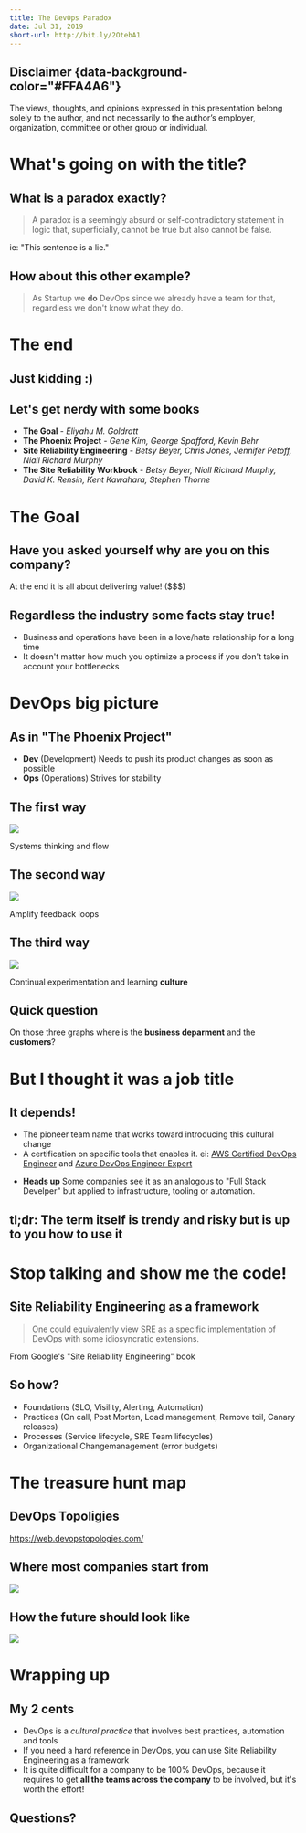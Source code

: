 ```yaml
---
title: The DevOps Paradox
date: Jul 31, 2019
short-url: http://bit.ly/2OtebA1
---
```


## Disclaimer {data-background-color="#FFA4A6"}

The views, thoughts, and opinions expressed in this presentation belong solely
to the author, and not necessarily to the author’s employer, organization,
committee or other group or individual.

# What's going on with the title?

## What is a paradox exactly?

> A paradox is a seemingly absurd or self-contradictory statement in logic that,
> superficially, cannot be true but also cannot be false.

ie: "This sentence is a lie."

## How about this other example?

> As Startup we **do** DevOps since we already have a team for that, regardless we don't know what they do.

<!-- Hint: You just created a new silo, which goes against DevOps. -->

# The end

## Just kidding :)

## Let's get nerdy with some books

- **The Goal** - *Eliyahu M. Goldratt*
- **The Phoenix Project** - *Gene Kim, George Spafford, Kevin Behr*
- **Site Reliability Engineering** - *Betsy Beyer, Chris Jones, Jennifer Petoff, Niall Richard Murphy*
- **The Site Reliability Workbook** - *Betsy Beyer, Niall Richard Murphy, David K. Rensin, Kent Kawahara, Stephen Thorne*

# The Goal

## Have you asked yourself why are you on this company?

At the end it is all about delivering value! ($$$)

## Regardless the industry some facts stay true!

- Business and operations have been in a love/hate relationship for a long time
- It doesn't matter how much you optimize a process if you don't take in account your bottlenecks

# DevOps big picture

## As in "The Phoenix Project"

- **Dev** (Development) Needs to push its product changes as soon as possible
- **Ops** (Operations) Strives for stability

<!-- See also https://puppet.com/blog/what-is-devops -->

## The first way

![](../../docs/img/devops-first-way.png)

Systems thinking and flow

## The second way

![](../../docs/img/devops-second-way.png)

Amplify feedback loops

## The third way

![](../../docs/img/devops-third-way.png)

Continual experimentation and learning **culture**

## Quick question

On those three graphs where is the **business deparment** and the **customers**?

# But I thought it was a job title

## It depends!

- The pioneer team name that works toward introducing this cultural change
- A certification on specific tools that enables it. ei: [AWS Certified DevOps Engineer](https://aws.amazon.com/certification/certified-devops-engineer-professional/) and [Azure DevOps Engineer Expert](https://www.microsoft.com/en-us/learning/azure-devops.aspx)
<!--
Is not the same as the Linux Professional Institute "DevOps Tools Engineer"
https://www.lpi.org/our-certifications/devops-overview-->
- **Heads up** Some companies see it as an analogous to "Full Stack Develper" but applied to infrastructure, tooling or automation.

## tl;dr: The term itself is trendy and risky but is up to you how to use it

<!-- ei: If I really want to be hired by a company, call me <however you want> Engineer -->

# Stop talking and show me the code!

## Site Reliability Engineering as a framework

> One could equivalently view SRE as a specific implementation of DevOps with
> some idiosyncratic extensions.

From Google's "Site Reliability Engineering" book

## So how?

- Foundations (SLO, Visility, Alerting, Automation)
- Practices (On call, Post Morten, Load management, Remove toil, Canary releases) <!-- SRE as job title -->
- Processes (Service lifecycle, SRE Team lifecycles)
- Organizational Changemanagement (error budgets)

# The treasure hunt map

## DevOps Topoligies

<https://web.devopstopologies.com/>

## Where most companies start from

![](../../docs/img/devops-antipatterns.png)

## How the future should look like

![](../../docs/img/devops-types.png)

# Wrapping up

## My 2 cents

- DevOps is a _cultural practice_ that involves best practices, automation and tools
- If you need a hard reference in DevOps, you can use Site Reliability Engineering as a framework
- It is quite difficult for a company to be 100% DevOps, because it requires to get **all the teams across the company** to be involved, but it's worth the effort!

## Questions?
